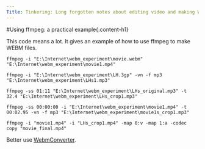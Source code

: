 ```yaml
---
Title: Tinkering: Long forgotten notes about editing video and making WEBM using a command line tool ffmpeg
---
```

#Using ffmpeg: a practical example{.content-h1}

This code means a lot. It gives an example of how to use ffmpeg to make WEBM files.
~~~ {.content-codeblock}
ffmpeg -i "E:\Internet\webm_experiment\movie.webm" "E:\Internet\webm_experiment\movie1.mp4"

ffmpeg -i "E:\Internet\webm_experiment\LH.3gp" -vn -f mp3  "E:\Internet\webm_experiment\LHs1.mp3"

ffmpeg -ss 01:11 "E:\Internet\webm_experiment\LHs_original.mp3" -t 32.4 "E:\Internet\webm_experiment\LHs_crop1.mp3"

ffmpeg -ss 00:00:00 -i "E:\Internet\webm_experiment\movie1.mp4" -t 00:02.95 -vn -f mp3 "E:\Internet\webm_experiment\movie1s_crop1.mp3"

ffmpeg -i "movie1.mp4" -i "LHs_crop1.mp4" -map 0:v -map 1:a -codec copy "movie_final.mp4"
~~~ 

Better use [WebmConverter](https://github.com/WebMBro/WebMConverter).